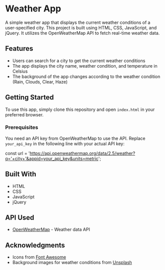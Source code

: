 # Weather App

A simple weather app that displays the current weather conditions of a user-specified city. This project is built using HTML, CSS, JavaScript, and jQuery. It utilizes the OpenWeatherMap API to fetch real-time weather data.

## Features

- Users can search for a city to get the current weather conditions
- The app displays the city name, weather condition, and temperature in Celsius
- The background of the app changes according to the weather condition (Rain, Clouds, Clear, Haze)

## Getting Started

To use this app, simply clone this repository and open `index.html` in your preferred browser.

### Prerequisites

You need an API key from OpenWeatherMap to use the API. Replace `your_api_key` in the following line with your actual API key:

const url = 'https://api.openweathermap.org/data/2.5/weather?q='+city+'&appid=your_api_key&units=metric';


## Built With

- HTML
- CSS
- JavaScript
- jQuery

## API Used

- [OpenWeatherMap](https://openweathermap.org/api) - Weather data API

## Acknowledgments

- Icons from [Font Awesome](https://fontawesome.com/)
- Background images for weather conditions from [Unsplash](https://unsplash.com/)
